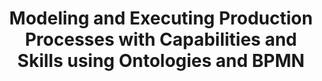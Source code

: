 ---
layout: default
title: "Modeling and Executing Production Processes with Capabilities and Skills using Ontologies and BPMN"
authors: Köcher, Aljosha; da Silva, Luis Miguel Vieira; Fay, Alexander
publication: 2022 27th IEEE International Conference on Emerging Technologies and Factory Automation (ETFA)
year: 2022
doi: 10.1109/ETFA52439.2022.9921564
---